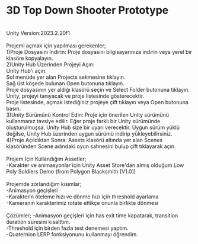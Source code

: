# 3D Top Down Shooter Prototype
</br>
Unity Version:2023.2.20f1</br>
</br>
Projemi açmak için yapılması gerekenler;</br>
1)Proje Dosyasını İndirin: Proje dosyasını bilgisayarınıza indirin veya yerel bir klasöre kopyalayın.</br>
2)Unity Hub Üzerinden Projeyi Açın:</br>
Unity Hub'ı açın.</br>
Sol menüde yer alan Projects sekmesine tıklayın.</br>
Sağ üst köşede bulunan Open butonuna tıklayın.</br>
Proje dosyasının yer aldığı klasörü seçin ve Select Folder butonuna tıklayın.</br>
Unity, projeyi tanıyacak ve proje listesinde gösterecektir.</br>
Proje listesinde, açmak istediğiniz projeye çift tıklayın veya Open butonuna basın.</br>
3)Unity Sürümünü Kontrol Edin: Proje için önerilen Unity sürümünü kullanmanız tavsiye edilir. Eğer proje farklı bir Unity sürümünde oluşturulmuşsa, Unity Hub size bir uyarı verecektir. Uygun sürüm yüklü değilse, Unity Hub üzerinden uygun sürümü indirip yükleyebilirsiniz.</br>
4)Proje Açıldıktan Sonra: Assets klasörü altında yer alan Scenes klasöründen Scene adındaki oyun sahnesini bulup çift tıklayarak açın.</br>
</br>
Projem İçin Kullandığım Assetler;</br>
-Karakter ve animasyonlar için Unity Asset Store'dan almış olduğum Low Poly Soldiers Demo (from Polygon Blacksmith [V1.0])</br>
</br>
Projemde zorlandığım kısımlar;</br>
-Animasyon geçişleri</br>
-Karakterin öteleme hızı ve dönme hızı için threshold ayarlama</br>
-Kameranın karakterimiz rotate ettikçe onunla birlikte dönmesi</br>
</br>
Çözümler;
-Animasyon geçişleri için has exit time kapatarak, transition duration süresini kısalttım.</br>
-Threshold için birden fazla test denemesi yaptım.</br>
-Quaternion LERP fonksiyonunu kullanmayı öğrendim. </br>
